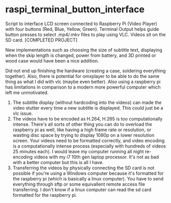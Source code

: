 # raspi_terminal_button_interface
Script to interface LCD screen connected to Raspberry Pi (Video Player) with four buttons (Red, Blue, Yellow, Green). Terminal Output helps guide button presses to select .mp4/.mkv files to play using VLC. Videos sit on the SD card. [COMPLETED PROJECT]

New implementations such as choosing the size of subtitle text, displaying when the skip length is changed, power from battery, and 3D printed or wood case would have been a nice addition.

Did not end up finishing the hardware (creating a case, soldering everything together). Also, there is potential for omxplayer to be able to do the same thing as what I did with vlc (maybe even better). Also using a raspberry pi has limitations in comparison to a modern more powerful computer which left me unmotivated.
1. The subtitle display (without hardcoding into the videos) can made the video stutter every time a new subtitle is displayed. This could just be a vlc issue.
2. The videos have to be encoded as H.264, H.265 is too computationally intense. There's all sorts of other thing you can do to overload the raspberry pi as well, like having a high frame rate or resolution, or wasting disc space by trying to display 1080p on a lower resolution screen. Your videos need to be formatted correctly, and video encoding is a computationally intense process (especially with hundreds of videos 25 minutes each). I would leave my computer running all night re-encoding videos with my i7 10th gen laptop processor. It's not as bad with a better computer but this is all I have.
3. Transferring the videos by physically connecting the SD card is not possible if you're using a Windows computer because it's formatted for the raspberry pi (which is basically a linux computer). You have to send everything through sftp or some equivallent remote access file transferring. I don't know if a linux computer can read the sd card formatted for the raspberry pi. 
